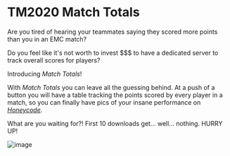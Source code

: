# TM2020 Match Totals

Are you tired of hearing your teammates saying they scored more points than you in an EMC match?

Do you feel like it's not worth to invest $$$ to have a dedicated server to track overall scores for players?

Introducing _Match Totals_!

With _Match Totals_ you can leave all the guessing behind.
At a push of a button you will have a table tracking the points scored by every player in a match,
so you can finally have pics of your insane performance on [_Honeycode_](https://trackmania.io/#/leaderboard/62sWUm7pkYTiZoogRm8MP58DU8b).

What are you waiting for?! First 10 downloads get... well... nothing. HURRY UP!

![image](https://github.com/piax93/TM2020MatchTotals/assets/9299307/cd6b40b4-28fe-42eb-a92e-c13d674ce213)
